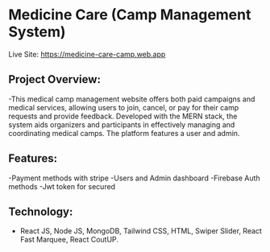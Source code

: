 # Medicine Care (Camp Management System)

Live Site: https://medicine-care-camp.web.app

## Project Overview:
-This medical camp management website offers both paid campaigns and medical services, allowing users to join, cancel, or pay for their camp requests and provide feedback. Developed with the MERN stack, the system aids organizers and participants in effectively managing and coordinating medical camps. The platform features a user and admin.

## Features:
-Payment methods with stripe
-Users and Admin dashboard
-Firebase Auth methods
-Jwt token for secured

## Technology:
- React JS, Node JS, MongoDB, Tailwind CSS, HTML, Swiper Slider, React Fast Marquee, React CoutUP.
